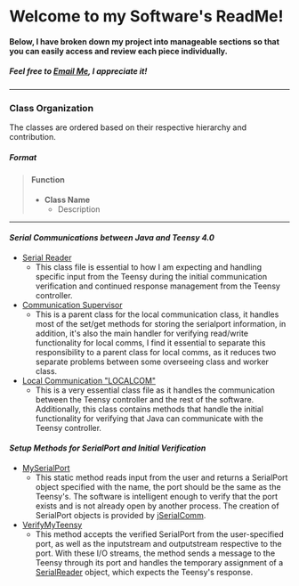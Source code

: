 
# Welcome to my Software's ReadMe!
#### Below, I have broken down my project into manageable sections so that you can easily access and review each piece individually.

##### Feel free to [Email Me](mailto:woodwind.turbeville@gmail.com?subject=From%20ReadMe&body=Howdy,), I appreciate it!
--- 
### Class Organization

The classes are ordered based on their respective hierarchy and contribution.

##### **_Format_**
> #### Function
> 
> - **Class Name**
>   - Description

--- 

#### *Serial Communications between Java and Teensy 4.0*
- [Serial Reader](https://github.com/Sour-Patch-UAV/UAV-Sour/blob/main/UAVCOM/src/READERS/SerialReader.java)
    - This class file is essential to how I am expecting and handling specific input from the Teensy during the initial communication verification and continued response management from the Teensy controller.
- [Communication Supervisor](https://github.com/Sour-Patch-UAV/UAV-Sour/blob/main/UAVCOM/src/PARENTS/CommunicationSupervisor.java)
    - This is a parent class for the local communication class, it handles most of the set/get methods for storing the serialport information, in addition, it's also the main handler for verifying read/write functionality for local comms, I find it essential to separate this responsibility to a parent class for local comms, as it reduces two separate problems between some overseeing class and worker class.
- [Local Communication "LOCALCOM"](https://github.com/Sour-Patch-UAV/UAV-Sour/blob/main/UAVCOM/src/COMS/LOCALCOM.java)
    -   This is a very essential class file as it handles the communication between the Teensy controller and the rest of the software. Additionally, this class contains methods that handle the initial functionality for verifying that Java can communicate with the Teensy controller.

#### *Setup Methods for SerialPort and Initial Verification*
- [MySerialPort](https://github.com/Sour-Patch-UAV/UAV-Sour/blob/main/UAVCOM/src/STATICS/StartUp.java#L66)
    - This static method reads input from the user and returns a SerialPort object specified with the name, the port should be the same as the Teensy's. The software is intelligent enough to verify that the port exists and is not already open by another process. The creation of SerialPort objects is provided by [jSerialComm](https://fazecast.github.io/jSerialComm/).
- [VerifyMyTeensy](https://github.com/Sour-Patch-UAV/UAV-Sour/blob/main/UAVCOM/src/STATICS/StartUp.java#L28)
    - This method accepts the verified SerialPort from the user-specified port, as well as the inputstream and outputstream respective to the port. With these I/O streams, the method sends a message to the Teensy through its port and handles the temporary assignment of a [SerialReader](#serial-communications-between-java-and-teensy-40) object, which expects the Teensy's response.